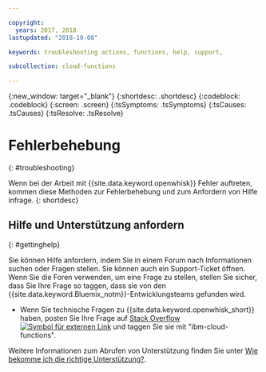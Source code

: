 ```yaml
---

copyright:
  years: 2017, 2018
lastupdated: "2018-10-08"

keywords: troubleshooting actions, functions, help, support, 

subcollection: cloud-functions

---
```


{:new_window: target="_blank"}
{:shortdesc: .shortdesc}
{:codeblock: .codeblock}
{:screen: .screen}
{:tsSymptoms: .tsSymptoms}
{:tsCauses: .tsCauses}
{:tsResolve: .tsResolve}

# Fehlerbehebung
{: #troubleshooting}

Wenn bei der Arbeit mit {{site.data.keyword.openwhisk}} Fehler auftreten, kommen diese Methoden zur Fehlerbehebung und zum Anfordern von Hilfe infrage.
{: shortdesc}


## Hilfe und Unterstützung anfordern
{: #gettinghelp}

Sie können Hilfe anfordern, indem Sie in einem Forum nach Informationen suchen oder Fragen stellen. Sie können auch ein Support-Ticket öffnen. Wenn Sie die Foren verwenden, um eine Frage zu stellen, stellen Sie sicher, dass Sie Ihre Frage so taggen, dass sie von den {{site.data.keyword.Bluemix_notm}}-Entwicklungsteams gefunden wird. 

  * Wenn Sie technische Fragen zu {{site.data.keyword.openwhisk_short}} haben, posten Sie Ihre Frage auf [Stack Overflow ![Symbol für externen Link](../icons/launch-glyph.svg "Symbol für externen Link")](https://stackoverflow.com/search?q=ibm-cloud-functions) und taggen Sie sie mit "ibm-cloud-functions". 

Weitere Informationen zum Abrufen von Unterstützung finden Sie unter [Wie bekomme ich die richtige Unterstützung?](/docs/get-support?topic=get-support-getting-customer-support#getting-customer-support). 
